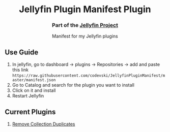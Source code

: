 <h1 align="center">Jellyfin Plugin Manifest Plugin</h1>
<h3 align="center">Part of the <a href="https://jellyfin.media">Jellyfin Project</a></h3>

<p align="center">
Manifest for my Jellyfin plugins

</p>

## Use Guide

1. In jellyfin, go to dashboard -> plugins -> Repositories -> add and paste this link `https://raw.githubusercontent.com/codevski/JellyfinPluginManifest/master/manifest.json`
2. Go to Catalog and search for the plugin you want to install
3. Click on it and install
4. Restart Jellyfin

## Current Plugins

1. <a href = "https://github.com/codevski/jellyfin-plugin-tidycollections"> Remove Collection Duplicates</a>
